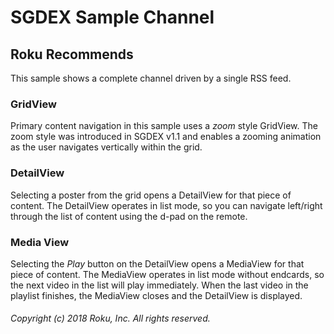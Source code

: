 # SGDEX Sample Channel

## Roku Recommends

This sample shows a complete channel driven by a single RSS feed.

### GridView

Primary content navigation in this sample uses a _zoom_ style GridView.
The zoom style was introduced in SGDEX v1.1 and enables a zooming animation
as the user navigates vertically within the grid.

### DetailView

Selecting a poster from the grid opens a DetailView for that piece of content.
The DetailView operates in list mode, so you can navigate left/right through the list of content using the d-pad on the remote.

### Media View

Selecting the _Play_ button on the DetailView opens a MediaView for that piece of content.
The MediaView operates in list mode without endcards, so the next video in the list will play immediately.
When the last video in the playlist finishes, the MediaView closes and the DetailView is displayed.

###### Copyright (c) 2018 Roku, Inc. All rights reserved.
